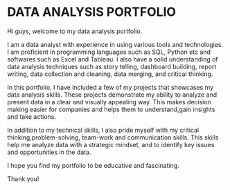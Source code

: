 # DATA ANALYSIS PORTFOLIO
Hi guys, welcome to my data analysis portfolio.

I am a data analyst with experience in using various tools and technologies. I am proficient in programming languages such as SQL, Python etc and softwares such as Excel and Tableau. I also have a solid understanding of data analysis techniques such as story telling, dashboard building, report writing, data collection and cleaning, data merging, and critical thinking.

In this portfolio, I have included a few of my projects that showcases my data analysis skills. These projects demonstrate my ability to analyze and present data in a clear and visually appealing way. This makes decision making easier for companies and helps them to understand,gain insights and take actions.

In addition to my technical skills, I also pride myself with my critical thinking,problem-solving, team-work and communication skills. This skills help me analyze data with a strategic mindset, and to identify key issues and opportunities in the data.

I hope you find my portfolio to be educative and fascinating.

Thank you!
